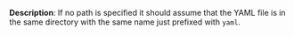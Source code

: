 __Description__: If no path is specified it should assume that the YAML file is in the same directory with the same name just prefixed with `yaml`.
